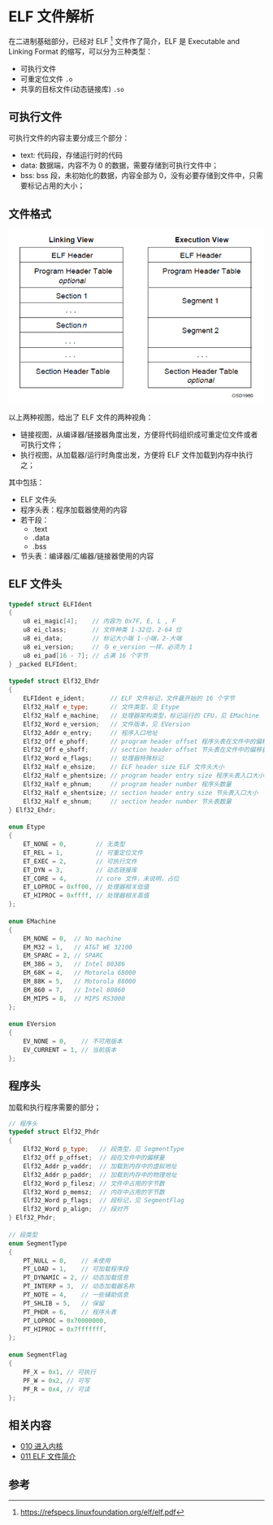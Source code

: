 # ELF 文件解析

在二进制基础部分，已经对 ELF [^elf] 文件作了简介，ELF 是 Executable and Linking Format 的缩写，可以分为三种类型：

- 可执行文件 
- 可重定位文件 `.o`
- 共享的目标文件(动态链接库) `.so`

## 可执行文件

可执行文件的内容主要分成三个部分：

- text: 代码段，存储运行时的代码
- data: 数据端，内容不为 0 的数据，需要存储到可执行文件中；
- bss: bss 段，未初始化的数据，内容全部为 0，没有必要存储到文件中，只需要标记占用的大小；

## 文件格式

![](./images/elf_layout.jpg)

以上两种视图，给出了 ELF 文件的两种视角：

- 链接视图，从编译器/链接器角度出发，方便将代码组织成可重定位文件或者可执行文件；
- 执行视图，从加载器/运行时角度出发，方便将 ELF 文件加载到内存中执行之；

其中包括：

- ELF 文件头
- 程序头表：程序加载器使用的内容
- 若干段：
    - .text
    - .data
    - .bss
- 节头表：编译器/汇编器/链接器使用的内容

## ELF 文件头

```c++
typedef struct ELFIdent
{
    u8 ei_magic[4];    // 内容为 0x7F, E, L , F
    u8 ei_class;       // 文件种类 1-32位，2-64 位
    u8 ei_data;        // 标记大小端 1-小端，2-大端
    u8 ei_version;     // 与 e_version 一样，必须为 1
    u8 ei_pad[16 - 7]; // 占满 16 个字节
} _packed ELFIdent;

typedef struct Elf32_Ehdr
{
    ELFIdent e_ident;       // ELF 文件标记，文件最开始的 16 个字节
    Elf32_Half e_type;      // 文件类型，见 Etype
    Elf32_Half e_machine;   // 处理器架构类型，标记运行的 CPU，见 EMachine
    Elf32_Word e_version;   // 文件版本，见 EVersion
    Elf32_Addr e_entry;     // 程序入口地址
    Elf32_Off e_phoff;      // program header offset 程序头表在文件中的偏移量
    Elf32_Off e_shoff;      // section header offset 节头表在文件中的偏移量
    Elf32_Word e_flags;     // 处理器特殊标记
    Elf32_Half e_ehsize;    // ELF header size ELF 文件头大小
    Elf32_Half e_phentsize; // program header entry size 程序头表入口大小
    Elf32_Half e_phnum;     // program header number 程序头数量
    Elf32_Half e_shentsize; // section header entry size 节头表入口大小
    Elf32_Half e_shnum;     // section header number 节头表数量
} Elf32_Ehdr;

enum Etype
{
    ET_NONE = 0,        // 无类型
    ET_REL = 1,         // 可重定位文件
    ET_EXEC = 2,        // 可执行文件
    ET_DYN = 3,         // 动态链接库
    ET_CORE = 4,        // core 文件，未说明，占位
    ET_LOPROC = 0xff00, // 处理器相关低值
    ET_HIPROC = 0xffff, // 处理器相关高值
};

enum EMachine
{
    EM_NONE = 0,  // No machine
    EM_M32 = 1,   // AT&T WE 32100
    EM_SPARC = 2, // SPARC
    EM_386 = 3,   // Intel 80386
    EM_68K = 4,   // Motorola 68000
    EM_88K = 5,   // Motorola 88000
    EM_860 = 7,   // Intel 80860
    EM_MIPS = 8,  // MIPS RS3000
};

enum EVersion
{
    EV_NONE = 0,    // 不可用版本
    EV_CURRENT = 1, // 当前版本
};
```

## 程序头

加载和执行程序需要的部分；

```c++
// 程序头
typedef struct Elf32_Phdr
{
    Elf32_Word p_type;   // 段类型，见 SegmentType
    Elf32_Off p_offset;  // 段在文件中的偏移量
    Elf32_Addr p_vaddr;  // 加载到内存中的虚拟地址
    Elf32_Addr p_paddr;  // 加载到内存中的物理地址
    Elf32_Word p_filesz; // 文件中占用的字节数
    Elf32_Word p_memsz;  // 内存中占用的字节数
    Elf32_Word p_flags;  // 段标记，见 SegmentFlag
    Elf32_Word p_align;  // 段对齐
} Elf32_Phdr;

// 段类型
enum SegmentType
{
    PT_NULL = 0,    // 未使用
    PT_LOAD = 1,    // 可加载程序段
    PT_DYNAMIC = 2, // 动态加载信息
    PT_INTERP = 3,  // 动态加载器名称
    PT_NOTE = 4,    // 一些辅助信息
    PT_SHLIB = 5,   // 保留
    PT_PHDR = 6,    // 程序头表
    PT_LOPROC = 0x70000000,
    PT_HIPROC = 0x7fffffff,
};

enum SegmentFlag
{
    PF_X = 0x1, // 可执行
    PF_W = 0x2, // 可写
    PF_R = 0x4, // 可读
};
```

## 相关内容

- [010 进入内核](../01%20系统引导/010%20进入内核.md)
- [011 ELF 文件简介](../02%20二进制基础/011%20ELF%20文件格式简介.md)

## 参考

[^elf]: <https://refspecs.linuxfoundation.org/elf/elf.pdf>
